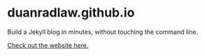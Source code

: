 # duanradlaw.github.io
Build a Jekyll blog in minutes, without touching the command line.

[Check out the website here.](duanradlaw.github.io)

